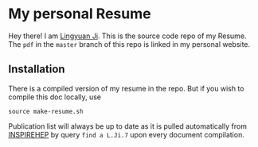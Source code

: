 # My personal Resume

Hey there! I am [Lingyuan Ji](http://www.lingyuanji.com). This is the source code repo of my Resume. The `pdf` in the `master` branch of this repo is linked in my personal website.

## Installation
There is a compiled version of my resume in the repo. But if you wish to compile this doc locally, use
```
source make-resume.sh
```
Publication list will always be up to date as it is pulled automatically from [INSPIREHEP](http://www.inspirehep.net) by query `find a L.Ji.7` upon every document compilation.
